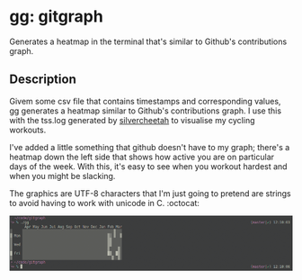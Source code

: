 # gg: gitgraph

Generates a heatmap in the terminal that's similar to Github's contributions graph.

## Description
Givem some csv file that contains timestamps and corresponding values, gg generates a heatmap similar to Github's contributions graph. I use this with the tss.log generated by [silvercheetah](1) to visualise my cycling workouts.

I've added a little something that github doesn't have to my graph; there's a heatmap down the left side that shows how active you are on particular days of the week. With this, it's easy to see when you workout hardest and when you might be slacking.

The graphics are UTF-8 characters that I'm just going to pretend are strings to avoid having to work with unicode in C. :octocat:

![screenshot](gitgraph.png)

[1]: https://github.com/korganrivera/silvercheetah
